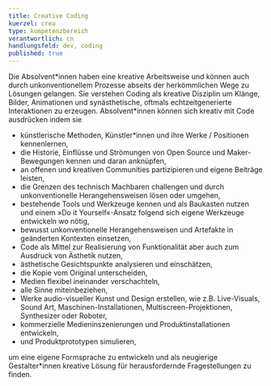 ```yaml
---
title: Creative Coding
kuerzel: crea
type: kompetenzbereich
verantwortlich: cn
handlungsfeld: dev, coding
published: true
---
```


Die Absolvent\*innen haben eine kreative Arbeitsweise und können auch durch unkonventionellem Prozesse abseits der herkömmlichen Wege zu Lösungen gelangen. Sie verstehen Coding als kreative Disziplin um Klänge, Bilder, Animationen und synästhetische, oftmals echtzeitgenerierte Interaktionen zu erzeugen. Absolvent\*innen können sich kreativ mit Code ausdrücken indem sie

* künstlerische Methoden, Künstler\*innen und ihre Werke / Positionen kennenlernen,
* die Historie, Einflüsse und Strömungen von Open Source und Maker-Bewegungen kennen und daran anknüpfen,
* an offenen und kreativen Communities partizipieren und eigene Beiträge leisten,
* die Grenzen des technisch Machbaren challengen und durch unkonventionelle Herangehensweisen lösen oder umgehen,
* bestehende Tools und Werkzeuge kennen und als Baukasten nutzen und einem »Do it Yourself«-Ansatz folgend sich eigene Werkzeuge entwickeln wo nötig,
* bewusst unkonventionelle Herangehensweisen und Artefakte in geänderten Kontexten einsetzen,
* Code als Mittel zur Realisierung von Funktionalität aber auch zum Ausdruck von Ästhetik nutzen,
* ästhetische Gesichtspunkte analysieren und einschätzen,
* die Kopie vom Original unterscheiden,
* Medien flexibel ineinander verschachteln,
* alle Sinne miteinbeziehen,
* Werke audio-visueller Kunst und Design erstellen, wie z.B. Live-Visuals, Sound Art, Maschinen-Installationen, Multiscreen-Projektionen, Synthesizer oder Roboter,
* kommerzielle Medieninszenierungen und Produktinstallationen entwickeln,
* und Produktprototypen simulieren,

um eine eigene Formsprache zu entwickeln und als neugierige Gestalter\*innen kreative Lösung für herausfordernde Fragestellungen zu finden.
